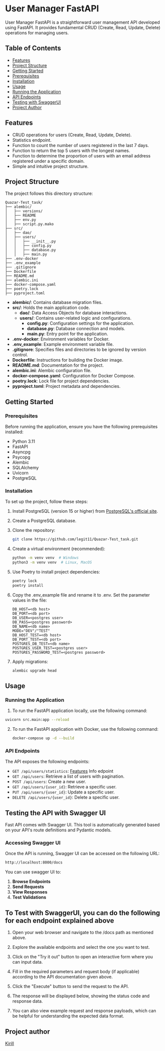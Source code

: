 # User Manager FastAPI

User Manager FastAPI is a straightforward user management API developed using FastAPI. It provides fundamental CRUD (Create, Read, Update, Delete) operations for managing users.


## Table of Contents
- [Features](#features)
- [Project Structure](#project-structure)
- [Getting Started](#getting-started)
- [Prerequisites](#prerequisites)
- [Installation](#installation)
- [Usage](#usage)
- [Running the Application](#running-the-application)
- [API Endpoints](#api-endpoints)
- [Testing with SwaggerUI](#testing-the-api-with-swagger-ui)
- [Project Author](#project-author)


## Features
- CRUD operations for users (Create, Read, Update, Delete).
- Statistics endpoint.
- Function to count the number of users registered in the last 7 days.
- Function to return the top 5 users with the longest names.
- Function to determine the proportion of users with an email address registered under a specific domain.
- Simple and intuitive project structure.


## Project Structure
The project follows this directory structure:
```text
Quazar-Test_task/
├── alembic/
│   ├── versions/
│   ├── README
│   ├── env.py
│   ├── script.py.mako
├── src/
│   ├── dao/
│   ├── users/
│   │   ├── __init__.py
│   │   ├── config.py
│   │   ├── database.py
│   │   ├── main.py
├── .env-docker
├── .env_example
├── .gitignore
├── Dockerfile
├── README.md
├── alembic.ini
├── docker-compose.yaml
├── poetry.lock
├── pyproject.toml
```

- **alembic/**: Contains database migration files.
- **src/**: Holds the main application code.
  - **dao/**: Data Access Objects for database interactions.
  - **users/**: Contains user-related logic and configurations.
    - **config.py**: Configuration settings for the application.
    - **database.py**: Database connection and models.
    - **main.py**: Entry point for the application.
- **.env-docker**: Environment variables for Docker.
- **.env_example**: Example environment variable file.
- **.gitignore**: Specifies files and directories to be ignored by version control.
- **Dockerfile**: Instructions for building the Docker image.
- **README.md**: Documentation for the project.
- **alembic.ini**: Alembic configuration file.
- **docker-compose.yaml**: Configuration for Docker Compose.
- **poetry.lock**: Lock file for project dependencies.
- **pyproject.toml**: Project metadata and dependencies.


## Getting Started
### Prerequisites
Before running the application, ensure you have the following prerequisites installed:

- Python 3.11
- FastAPI
- Asyncpg
- Psycopg
- Alembic
- SQLAlchemy
- Uvicorn
- PostgreSQL

### Installation
To set up the project, follow these steps:

1. Install PostgreSQL (version 15 or higher) from [PostgreSQL's official site](https://www.postgresql.org/).
2. Create a PostgreSQL database.
3. Clone the repository:

   ```bash
   git clone https://github.com/legit11/Quazar-Test_task.git
4. Create a virtual environment (recommended):
   
   ```bash
   python -m venv venv  # Windows
   python3 -m venv venv  # Linux, MacOS
5. Use Poetry to install project dependencies:
   
   ```bash
   poetry lock
   poetry install
6. Copy the .env_example file and rename it to .env. Set the parameter values in the file:
   
   ```
   DB_HOST=<db host>
   DB_PORT=<db port>
   DB_USER=<postgres user>
   DB_PASS=<postgres password>
   DB_NAME=<db name>
   MODE="DEV"/"TEST"
   DB_HOST_TEST=<db host>
   DB_PORT_TEST=<db port>
   POSTGRES_DB_TEST=<db name>
   POSTGRES_USER_TEST=<postgres user>
   POSTGRES_PASSWORD_TEST=<postgres password>
   ```
7. Apply migrations:
   ```bash
   alembic upgrade head


## Usage

### Running the Application

1. To run the FastAPI application locally, use the following command:
  ```bash
  uvicorn src.main:app --reload
  ```
2. To run the FastAPI application with Docker, use the following command:
   ```bash
   docker-compose up -d --build


### API Endpoints

The API exposes the following endpoints:

- `GET /api/users/statistics`: [Features](#features) Info edpoint
- `GET /api/users`: Retrieve a list of users with pagination.
- `POST /api/users`: Create a new user.
- `GET /api/users/{user_id}`: Retrieve a specific user.
- `PUT /api/users/{user_id}`: Update a specific user.
- `DELETE /api/users/{user_id}`: Delete a specific user.


## Testing the API with Swagger UI

Fast API comes with Swagger UI. This tool is automatically generated based on your API's route definitions and Pydantic models.

### Accessing Swagger UI

Once the API is running, Swagger UI can be accessed on the following URL:

```bash
http://localhost:8000/docs
```

You can use swagger UI to:

1. **Browse Endpoints**
2. **Send Requests**
3. **View Responses**
4. **Test Validations**

## To Test with SwaggerUI, you can do the following for each endpoint explained above

1. Open your web browser and navigate to the /docs path as mentioned above.

2. Explore the available endpoints and select the one you want to test.

3. Click on the "Try it out" button to open an interactive form where you can input data.

4. Fill in the required parameters and request body (if applicable) according to the API documentation given above.

5. Click the "Execute" button to send the request to the API.

6. The response will be displayed below, showing the status code and response data.

7. You can also view example request and response payloads, which can be helpful for understanding the expected data format.

## Project author


[Kirill](https://github.com/legit11)




   


   
   
